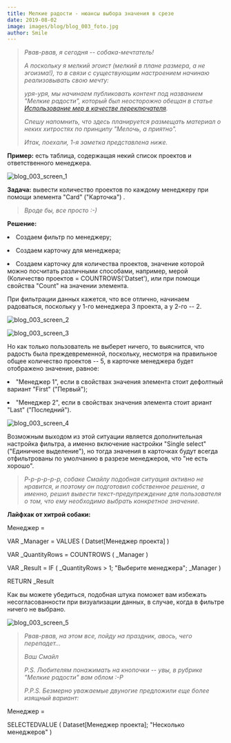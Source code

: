 ```yaml
---
title: Мелкие радости - нюансы выбора значения в срезе
date: 2019-08-02
image: images/blog/blog_003_foto.jpg
author: Smile
---
```


> *Рвав-рвав, я сегодня -- собака-мечтатель!*
>
> *А поскольку я мелкий эгоист (мелкий в плане размера, а не эгоизма!), то в связи с существующим настроением начинаю реализовывать свою мечту:*
>
> *уря-уря, мы начинаем публиковать контент под названием "Мелкие радости",  который был неосторожно обещан в статье [Использование мер в качестве переключателя](https://kkadikin.ru/ru/blog/article_003/).*
>
> *Спешу напомнить, что здесь планируется размещать материал о неких хитростях по принципу "Мелочь, а приятно".*
>
> *Итак, поехали, 1-я заметка представлена ниже.*

**Пример:** есть таблица, содержащая некий список проектов и ответственного менеджера.

![blog_003_screen_1](https://kkadikin.ru/images/blog/blog_003_screen_1.jpg)

**Задача:** вывести количество проектов по каждому менеджеру при помощи элемента "Card" ("Карточка") .

> *Вроде бы, все просто :-)*

**Решение:**

**<li>** Создаем фильтр по менеджеру;

**<li>** Создаем карточку для менеджера;

**<li>** Создаем карточку для количества проектов, значение которой можно посчитать различными способами, например, мерой (Количество проектов = COUNTROWS('Datset'), или при помощи свойства "Count" на значении элемента.

При фильтрации данных кажется, что все отлично, начинаем радоваться, поскольку у 1-го менеджера 3 проекта, а у 2-го -- 2.

![blog_003_screen_2](https://kkadikin.ru/images/blog/blog_003_screen_2.jpg)

![blog_003_screen_3](https://kkadikin.ru/images/blog/blog_003_screen_3.jpg)

Но как только пользователь не выберет ничего, то выяснится, что радость была преждевременной, поскольку, несмотря на правильное общее количество проектов -- 5, в карточке менеджера будет отображено значение, равное:

**<li>** "Менеджер 1", если в свойствах значения элемента стоит дефолтный вариант "First" ("Первый");

**<li>** "Менеджер 2", если в свойствах значения элемента стоит ариант "Last" ("Последний").

![blog_003_screen_4](https://kkadikin.ru/images/blog/blog_003_screen_4.jpg)

Возможным выходом из этой ситуации является дополнительная настройка фильтра, а именно включение настройки "Single select" ("Единичное выделение"), но тогда значения в карточках будут всегда отфильтрованы по умолчанию в разрезе менеджеров, что "не есть хорошо".

> *Р-р-р-р-р-р, собаке Смайлу подобная ситуация активно не нравится, и поэтому он подготовил собственное решение, а именно, решил вывести текст-предупреждение для пользователя о том, что ему необходимо выбрать конкретное значение.*

**Лайфхак от хитрой собаки:** 

Менеджер = 

VAR _Manager =
    VALUES ( Datset[Менеджер проекта] )

VAR _QuantityRows =
    COUNTROWS ( _Manager )

VAR _Result =
    IF ( _QuantityRows > 1; "Выберите менеджера"; _Manager )

RETURN
    _Result

Как вы можете убедиться, подобная штука поможет вам избежать несогласованности при визуализации данных, в случае, когда в фильтре ничего не выбрано.

![blog_003_screen_5](https://kkadikin.ru/images/blog/blog_003_screen_5.jpg)

> *Рвав-рвав, на этом все, пойду на праздник, авось, чего перепадет...*
>
> *Ваш Смайл*
>
> *P.S. Любителям понажимать на кнопочки -- увы, в рубрике "Мелкие радости" вам облом :-Р*
>
> *P.P.S. Безмерно уважаемые двуногие предложили еще более изящный вариант:*

Менеджер =

SELECTEDVALUE ( Dataset[Менеджер проекта]; "Несколько менеджеров" )